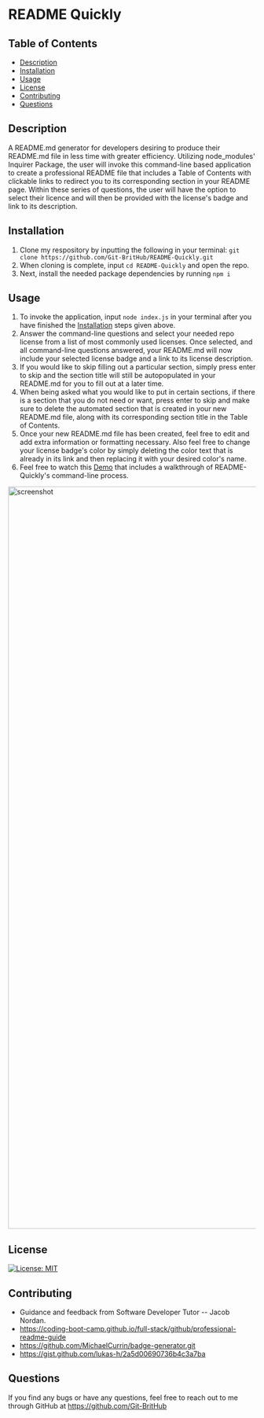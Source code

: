 # README Quickly

## Table of Contents
* [Description](#description)
* [Installation](#installation)
* [Usage](#usage)
* [License](#license)
* [Contributing](#contributing)
* [Questions](#questions)

## Description
A README.md generator for developers desiring to produce their README.md file in less time with greater efficiency. Utilizing node_modules' Inquirer Package, the user will invoke this command-line based application to create a professional README file that includes a Table of Contents with clickable links to redirect you to its corresponding section in your README page. Within these series of questions, the user will have the option to select their licence and will then be provided with the license's badge and link to its description. 

## Installation
1. Clone my respository by inputting the following in your terminal: `git clone https://github.com/Git-BritHub/README-Quickly.git`
2. When cloning is complete, input `cd README-Quickly` and open the repo.
3. Next, install the needed package dependencies by running `npm i`

## Usage
1. To invoke the application, input `node index.js` in your terminal after you have finished the [Installation](#installation) steps given above.
2. Answer the command-line questions and select your needed repo license from a list of most commonly used licenses. Once selected, and all command-line questions answered, your README.md will now include your selected license badge and a link to its license description. 
3. If you would like to skip filling out a particular section, simply press enter to skip and the section title will still be autopopulated in your README.md for you to fill out at a later time. 
4. When being asked what you would like to put in certain sections, if there is a section that you do not need or want, press enter to skip and make sure to delete the automated section that is created in your new README.md file, along with its corresponding section title in the Table of Contents. 
5. Once your new README.md file has been created, feel free to edit and add extra information or formatting necessary. Also feel free to change your license badge's color by simply deleting the color text that is already in its link and then replacing it with your desired color's name.
6. Feel free to watch this [Demo](https://drive.google.com/file/d/1ob2Oa8tCl4azdXnCM8cSs12apJhPwJGy/view) that includes a walkthrough of README-Quickly's command-line process. 

<img width="1511" alt="screenshot" src="https://github.com/Git-BritHub/README-Quickly/assets/130286884/83020fd7-7267-41f4-ad0b-d37b9d58c313">

## License
[![License: MIT](https://img.shields.io/badge/License-MIT-aqua.svg)](https://opensource.org/licenses/MIT)

## Contributing
* Guidance and feedback from Software Developer Tutor -- Jacob Nordan.
* https://coding-boot-camp.github.io/full-stack/github/professional-readme-guide
* https://github.com/MichaelCurrin/badge-generator.git
* https://gist.github.com/lukas-h/2a5d00690736b4c3a7ba

## Questions
If you find any bugs or have any questions, feel free to reach out to me through GitHub at https://github.com/Git-BritHub 